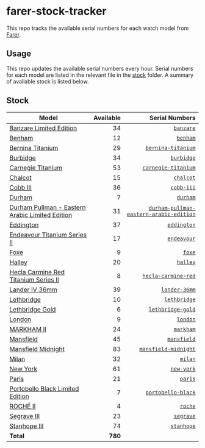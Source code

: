 # farer-stock-tracker

This repo tracks the available serial numbers for each watch model from [Farer](https://farer.com).

## Usage

This repo updates the available serial numbers every hour. Serial numbers for each model are listed in the relevant file in the [stock](./stock) folder. A summary of available stock is listed below.

## Stock

| Model | Available | Serial Numbers |
| ----- | --------: | -------------: |
| [Banzare Limited Edition](https://usd.farer.com/products/banzare) | 34 | [`banzare`](./stock/banzare) |
| [Benham](https://usd.farer.com/products/benham) | 12 | [`benham`](./stock/benham) |
| [Bernina Titanium](https://usd.farer.com/products/bernina-titanium) | 29 | [`bernina-titanium`](./stock/bernina-titanium) |
| [Burbidge](https://usd.farer.com/products/burbidge) | 34 | [`burbidge`](./stock/burbidge) |
| [Carnegie Titanium](https://usd.farer.com/products/carnegie-titanium) | 53 | [`carnegie-titanium`](./stock/carnegie-titanium) |
| [Chalcot](https://usd.farer.com/products/chalcot) | 15 | [`chalcot`](./stock/chalcot) |
| [Cobb III](https://usd.farer.com/products/cobb-iii) | 36 | [`cobb-iii`](./stock/cobb-iii) |
| [Durham](https://usd.farer.com/products/durham) | 7 | [`durham`](./stock/durham) |
| [Durham Pullman - Eastern Arabic Limited Edition](https://usd.farer.com/products/durham-pullman-eastern-arabic-edition) | 31 | [`durham-pullman-eastern-arabic-edition`](./stock/durham-pullman-eastern-arabic-edition) |
| [Eddington](https://usd.farer.com/products/eddington) | 37 | [`eddington`](./stock/eddington) |
| [Endeavour Titanium Series II](https://usd.farer.com/products/endeavour) | 17 | [`endeavour`](./stock/endeavour) |
| [Foxe](https://usd.farer.com/products/foxe) | 9 | [`foxe`](./stock/foxe) |
| [Halley](https://usd.farer.com/products/halley) | 20 | [`halley`](./stock/halley) |
| [Hecla Carmine Red Titanium Series II](https://usd.farer.com/products/hecla-carmine-red) | 8 | [`hecla-carmine-red`](./stock/hecla-carmine-red) |
| [Lander IV 36mm](https://usd.farer.com/products/lander-36mm) | 39 | [`lander-36mm`](./stock/lander-36mm) |
| [Lethbridge](https://usd.farer.com/products/lethbridge) | 10 | [`lethbridge`](./stock/lethbridge) |
| [Lethbridge Gold](https://usd.farer.com/products/lethbridge-gold) | 6 | [`lethbridge-gold`](./stock/lethbridge-gold) |
| [London](https://usd.farer.com/products/london) | 9 | [`london`](./stock/london) |
| [MARKHAM II](https://usd.farer.com/products/markham) | 24 | [`markham`](./stock/markham) |
| [Mansfield](https://usd.farer.com/products/mansfield) | 45 | [`mansfield`](./stock/mansfield) |
| [Mansfield Midnight](https://usd.farer.com/products/mansfield-midnight) | 83 | [`mansfield-midnight`](./stock/mansfield-midnight) |
| [Milan](https://usd.farer.com/products/milan) | 32 | [`milan`](./stock/milan) |
| [New York](https://usd.farer.com/products/new-york) | 61 | [`new-york`](./stock/new-york) |
| [Paris](https://usd.farer.com/products/paris) | 21 | [`paris`](./stock/paris) |
| [Portobello Black Limited Edition](https://usd.farer.com/products/portobello-black) | 7 | [`portobello-black`](./stock/portobello-black) |
| [ROCHÉ II](https://usd.farer.com/products/roche) | 4 | [`roche`](./stock/roche) |
| [Segrave III](https://usd.farer.com/products/segrave) | 23 | [`segrave`](./stock/segrave) |
| [Stanhope III](https://usd.farer.com/products/stanhope) | 74 | [`stanhope`](./stock/stanhope) |
| **Total** | **780** | |
